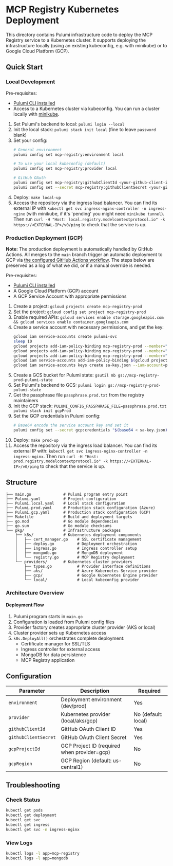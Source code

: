# MCP Registry Kubernetes Deployment

This directory contains Pulumi infrastructure code to deploy the MCP Registry service to a Kubernetes cluster. It supports deploying the infrastructure locally (using an existing kubeconfig, e.g. with minikube) or to Google Cloud Platform (GCP).

## Quick Start

### Local Development

Pre-requisites:
- [Pulumi CLI installed](https://www.pulumi.com/docs/iac/download-install/)
- Access to a Kubernetes cluster via kubeconfig. You can run a cluster locally with [minikube](https://minikube.sigs.k8s.io/docs/start/).

1. Set Pulumi's backend to local: `pulumi login --local`
2. Init the local stack: `pulumi stack init local` (fine to leave `password` blank)
3. Set your config:
    ```bash
    # General environment
    pulumi config set mcp-registry:environment local

    # To use your local kubeconfig (default)
    pulumi config set mcp-registry:provider local
    
    # GitHub OAuth
    pulumi config set mcp-registry:githubClientId <your-github-client-id>
    pulumi config set --secret mcp-registry:githubClientSecret <your-github-client-secret>
    ```
4. Deploy: `make local-up`
5. Access the repository via the ingress load balancer. You can find its external IP with `kubectl get svc ingress-nginx-controller -n ingress-nginx` (with minikube, if it's 'pending' you might need `minikube tunnel`). Then run `curl -H "Host: local.registry.modelcontextprotocol.io" -k https://<EXTERNAL-IP>/v0/ping` to check that the service is up.

### Production Deployment (GCP)

**Note:** The production deployment is automatically handled by GitHub Actions. All merges to the `main` branch trigger an automatic deployment to GCP via [the configured GitHub Actions workflow](../.github/workflows/deploy.yml). The steps below are preserved as a log of what we did, or if a manual override is needed.

Pre-requisites:
- [Pulumi CLI installed](https://www.pulumi.com/docs/iac/download-install/)
- A Google Cloud Platform (GCP) account
- A GCP Service Account with appropriate permissions

1. Create a project: `gcloud projects create mcp-registry-prod`
2. Set the project: `gcloud config set project mcp-registry-prod`
3. Enable required APIs: `gcloud services enable storage.googleapis.com && gcloud services enable container.googleapis.com`
4. Create a service account with necessary permissions, and get the key:
   ```bash
   gcloud iam service-accounts create pulumi-svc
   sleep 10
   gcloud projects add-iam-policy-binding mcp-registry-prod --member="serviceAccount:pulumi-svc@mcp-registry-prod.iam.gserviceaccount.com" --role="roles/container.admin"
   gcloud projects add-iam-policy-binding mcp-registry-prod --member="serviceAccount:pulumi-svc@mcp-registry-prod.iam.gserviceaccount.com" --role="roles/compute.admin"
   gcloud projects add-iam-policy-binding mcp-registry-prod --member="serviceAccount:pulumi-svc@mcp-registry-prod.iam.gserviceaccount.com" --role="roles/storage.admin"
   gcloud iam service-accounts add-iam-policy-binding $(gcloud projects describe mcp-registry-prod --format="value(projectNumber)")-compute@developer.gserviceaccount.com --member="serviceAccount:pulumi-svc@mcp-registry-prod.iam.gserviceaccount.com" --role="roles/iam.serviceAccountUser"
   gcloud iam service-accounts keys create sa-key.json --iam-account=pulumi-svc@mcp-registry-prod.iam.gserviceaccount.com
   ```
5. Create a GCS bucket for Pulumi state: `gsutil mb gs://mcp-registry-prod-pulumi-state`
6. Set Pulumi's backend to GCS: `pulumi login gs://mcp-registry-prod-pulumi-state`
7. Get the passphrase file `passphrase.prod.txt` from the registry maintainers
8. Init the GCP stack: `PULUMI_CONFIG_PASSPHRASE_FILE=passphrase.prod.txt pulumi stack init gcpProd`
9. Set the GCP credentials in Pulumi config:
    ```bash
    # Base64 encode the service account key and set it
    pulumi config set --secret gcp:credentials "$(base64 < sa-key.json)"
    ```
10. Deploy: `make prod-up`
11. Access the repository via the ingress load balancer. You can find its external IP with: `kubectl get svc ingress-nginx-controller -n ingress-nginx`.
   Then run `curl -H "Host: prod.registry.modelcontextprotocol.io" -k https://<EXTERNAL-IP>/v0/ping` to check that the service is up.

<!--

### Production Deployment (Azure)

**Note:** This is how the production deployment will be set up once. But then the plan will be future updates are effectively a login + `pulumi up` from GitHub Actions.

Pre-requisites:
- [Pulumi CLI installed](https://www.pulumi.com/docs/iac/download-install/)
- A Microsoft Azure account
- [Azure CLI](https://learn.microsoft.com/en-gb/cli/azure/get-started-with-azure-cli) installed

1. Login to Azure: `az login`
2. Create a resource group: `az group create --name official-mcp-registry-prod --location eastus`
3. Add the storage resource provider: `az provider register --namespace Microsoft.Storage`
4. Create a storage account: `az storage account create --name officialmcpregistryprod --resource-group official-mcp-registry-prod --location eastus --sku Standard_LRS`
5. Add the 'Storage Blob Data Contributor' role assignment for yourself on the storage account: `az role assignment create --assignee $(az ad signed-in-user show --query id -o tsv) --role "Storage Blob Data Contributor" --scope "/subscriptions/$(az account show --query id -o tsv)/resourceGroups/official-mcp-registry-prod"`
6. Create a container: `az storage container create --name pulumi-state --account-name officialmcpregistryprod`
7. Set Pulumi's backend to Azure: `pulumi login 'azblob://pulumi-state?storage_account=officialmcpregistryprod'`
8. Init the production stack: `pulumi stack init aksProd`
  - TODO: This has a password that maybe needs to be shared with select contributors?
9. Deploy: `go build && PULUMI_CONFIG_PASSPHRASE="" pulumi up --yes`
10. Access the repository via the ingress load balancer. You can find its external IP with `kubectl get svc ingress-nginx-controller -n ingress-nginx` or view it in the Pulumi outputs. Then run `curl -H "Host: prod.registry.modelcontextprotocol.io" -k https://<EXTERNAL-IP>/v0/ping` to check that the service is up.

-->

## Structure

```
├── main.go              # Pulumi program entry point
├── Pulumi.yaml          # Project configuration
├── Pulumi.local.yaml    # Local stack configuration
├── Pulumi.prod.yaml     # Production stack configuration (Azure)
├── Pulumi.gcp.yaml      # Production stack configuration (GCP)
├── Makefile             # Build and deployment targets
├── go.mod               # Go module dependencies
├── go.sum               # Go module checksums
└── pkg/                 # Infrastructure packages
    ├── k8s/             # Kubernetes deployment components
    │   ├── cert_manager.go    # SSL certificate management
    │   ├── deploy.go          # Deployment orchestration
    │   ├── ingress.go         # Ingress controller setup
    │   ├── mongodb.go         # MongoDB deployment
    │   └── registry.go        # MCP Registry deployment
    └── providers/       # Kubernetes cluster providers
        ├── types.go           # Provider interface definitions
        ├── aks/               # Azure Kubernetes Service provider
        ├── gcp/               # Google Kubernetes Engine provider
        └── local/             # Local kubeconfig provider
```

### Architecture Overview

#### Deployment Flow
1. Pulumi program starts in `main.go`
2. Configuration is loaded from Pulumi config files
3. Provider factory creates appropriate cluster provider (AKS or local)
4. Cluster provider sets up Kubernetes access
5. `k8s.DeployAll()` orchestrates complete deployment:
   - Certificate manager for SSL/TLS
   - Ingress controller for external access
   - MongoDB for data persistence
   - MCP Registry application

## Configuration

| Parameter | Description | Required |
|-----------|-------------|----------|
| `environment` | Deployment environment (dev/prod) | Yes |
| `provider` | Kubernetes provider (local/aks/gcp) | No (default: local) |
| `githubClientId` | GitHub OAuth Client ID | Yes |
| `githubClientSecret` | GitHub OAuth Client Secret | Yes |
| `gcpProjectId` | GCP Project ID (required when provider=gcp) | No |
| `gcpRegion` | GCP Region (default: us-central1) | No |

## Troubleshooting

### Check Status

```bash
kubectl get pods
kubectl get deployment
kubectl get svc
kubectl get ingress
kubectl get svc -n ingress-nginx
```

### View Logs

```bash
kubectl logs -l app=mcp-registry
kubectl logs -l app=mongodb
```
